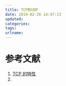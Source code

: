 ```yaml
---
title: TCP和UDP
date: 2019-02-26 14:47:13
updated:
categories:
tags:
urlname:
---
```




<!-- more -->

# 参考文献

1. [TCP 的特性](https://hit-alibaba.github.io/interview/basic/network/TCP.html)
2. 